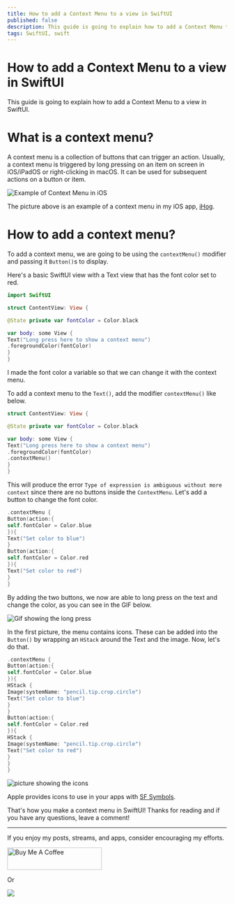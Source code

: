 ```yaml
---
title: How to add a Context Menu to a view in SwiftUI
published: false
description: This guide is going to explain how to add a Context Menu to a view in SwiftUI.
tags: SwiftUI, swift
---
```


# How to add a Context Menu to a view in SwiftUI

This guide is going to explain how to add a Context Menu to a view in SwiftUI.

# What is a context menu?

A context menu is a collection of buttons that can trigger an action. Usually, a context menu is triggered by long pressing on an item on screen in iOS/iPadOS or right-clicking in macOS. It can be used for subsequent actions on a button or item.

![Example of Context Menu in iOS](https://github.com/maeganjwilson/swiftui-examples/blob/master/contextmenu/images/example-1.png?raw=true)

The picture above is an example of a context menu in my iOS app, [iHog](https://ihogapp.com/).


# How to add a context menu?

To add a context menu, we are going to be using the `contextMenu()` modifier and passing it `Button()`s to display.

Here's a basic SwiftUI view with a Text view that has the font color set to red.

```swift
import SwiftUI

struct ContentView: View {

@State private var fontColor = Color.black

var body: some View {
Text("Long press here to show a context menu")
.foregroundColor(fontColor)
}
}
```

I made the font color a variable so that we can change it with the context menu.


To add a context menu to the `Text()`, add the modifier `contextMenu()` like below.

```swift
struct ContentView: View {

@State private var fontColor = Color.black

var body: some View {
Text("Long press here to show a context menu")
.foregroundColor(fontColor)
.contextMenu()
}
}
```

This will produce the error `Type of expression is ambiguous without more context` since there are no buttons inside the `ContextMenu`. Let's add a button to change the font color.

```swift
.contextMenu {
Button(action:{
self.fontColor = Color.blue
}){
Text("Set color to blue")
}
Button(action:{
self.fontColor = Color.red
}){
Text("Set color to red")
}
}
```

By adding the two buttons, we now are able to long press on the text and change the color, as you can see in the GIF below.

![Gif showing the long press](https://github.com/maeganjwilson/swiftui-examples/blob/master/contextmenu/images/example-2.gif?raw=true)

In the first picture, the menu contains icons. These can be added into the `Button()` by wrapping an `HStack` around the Text and the image. Now, let's do that. 

```swift
.contextMenu {
Button(action:{
self.fontColor = Color.blue
}){
HStack {
Image(systemName: "pencil.tip.crop.circle")
Text("Set color to blue")
}
}
Button(action:{
self.fontColor = Color.red
}){
HStack {
Image(systemName: "pencil.tip.crop.circle")
Text("Set color to red")
}
}
}

```

![picture showing the icons](https://github.com/maeganjwilson/swiftui-examples/blob/master/contextmenu/images/example-3.png?raw=true)

Apple provides icons to use in your apps with [SF Symbols](https://developer.apple.com/design/human-interface-guidelines/sf-symbols/overview/).

That's how you make a context menu in SwiftUI! Thanks for reading and if you have any questions, leave a comment!


---

If you enjoy my posts, streams, and apps, consider encouraging my efforts.

<a href="https://www.buymeacoffee.com/appsbymw" target="_blank"><img src="https://cdn.buymeacoffee.com/buttons/arial-blue.png" alt="Buy Me A Coffee" style="height: 51px !important;width: 217px !important;" ></a>

Or

[![](https://github.com/maeganjwilson/appsbymwblog/blob/master/static/images/patron.png?raw=true)](https://www.patreon.com/appsbymw)
